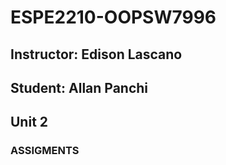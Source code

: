 # ESPE2210-OOPSW7996
## Instructor: Edison Lascano
## Student: Allan Panchi
## Unit 2
### ASSIGMENTS
